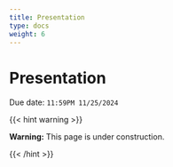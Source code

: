 ```yaml
---
title: Presentation
type: docs
weight: 6
---
```


# **Presentation**

Due date: `11:59PM 11/25/2024`

{{< hint warning >}}

**Warning:** This page is under construction.

{{< /hint >}}
